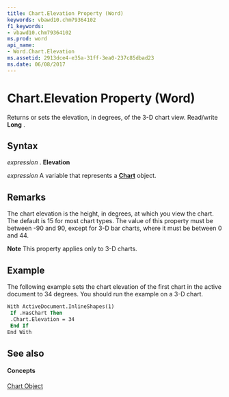 ```yaml
---
title: Chart.Elevation Property (Word)
keywords: vbawd10.chm79364102
f1_keywords:
- vbawd10.chm79364102
ms.prod: word
api_name:
- Word.Chart.Elevation
ms.assetid: 2913dce4-e35a-31ff-3ea0-237c85dbad23
ms.date: 06/08/2017
---
```



# Chart.Elevation Property (Word)

Returns or sets the elevation, in degrees, of the 3-D chart view. Read/write  **Long** .


## Syntax

 _expression_ . **Elevation**

 _expression_ A variable that represents a **[Chart](Word.Chart.md)** object.


## Remarks

The chart elevation is the height, in degrees, at which you view the chart. The default is 15 for most chart types. The value of this property must be between -90 and 90, except for 3-D bar charts, where it must be between 0 and 44.


 **Note**  This property applies only to 3-D charts.


## Example

The following example sets the chart elevation of the first chart in the active document to 34 degrees. You should run the example on a 3-D chart.


```vb
With ActiveDocument.InlineShapes(1) 
 If .HasChart Then 
 .Chart.Elevation = 34 
 End If 
End With
```


## See also


#### Concepts


[Chart Object](Word.Chart.md)

